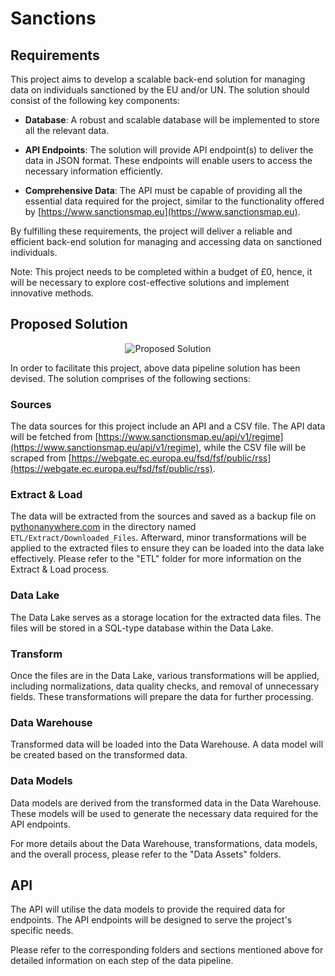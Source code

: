 

  
# Sanctions

  
## Requirements


This project aims to develop a scalable back-end solution for managing data on individuals sanctioned by the EU and/or UN. The solution should consist of the following key components:

- **Database**: A robust and scalable database will be implemented to store all the relevant data.

- **API Endpoints**: The solution will provide API endpoint(s) to deliver the data in JSON format. These endpoints will enable users to access the necessary information efficiently.

- **Comprehensive Data**: The API must be capable of providing all the essential data required for the project, similar to the functionality offered by [https://www.sanctionsmap.eu](https://www.sanctionsmap.eu).

By fulfilling these requirements, the project will deliver a reliable and efficient back-end solution for managing and accessing data on sanctioned individuals.

Note: This project needs to be completed within a budget of £0, hence, it will be necessary to explore cost-effective solutions and implement innovative methods.



  
## Proposed Solution

<div align="center">
  
![Proposed Solution](https://i.postimg.cc/9fyQ5GRc/database-architect-drawio.png)
    
</div>

In order to facilitate this project, above data pipeline solution has been devised. The solution comprises of the following sections:
    
### Sources
The data sources for this project include an API and a CSV file. The API data will be fetched from [https://www.sanctionsmap.eu/api/v1/regime](https://www.sanctionsmap.eu/api/v1/regime), while the CSV file will be scraped from [https://webgate.ec.europa.eu/fsd/fsf/public/rss](https://webgate.ec.europa.eu/fsd/fsf/public/rss).

### Extract & Load
The data will be extracted from the sources and saved as a backup file on [pythonanywhere.com](https://www.pythonanywhere.com) in the directory named `ETL/Extract/Downloaded_Files`. Afterward, minor transformations will be applied to the extracted files to ensure they can be loaded into the data lake effectively. Please refer to the "ETL" folder for more information on the Extract & Load process.

### Data Lake
The Data Lake serves as a storage location for the extracted data files. The files will be stored in a SQL-type database within the Data Lake.

### Transform
Once the files are in the Data Lake, various transformations will be applied, including normalizations, data quality checks, and removal of unnecessary fields. These transformations will prepare the data for further processing.

### Data Warehouse
Transformed data will be loaded into the Data Warehouse. A data model will be created based on the transformed data. 

### Data Models
Data models are derived from the transformed data in the Data Warehouse. These models will be used to generate the necessary data required for the API endpoints.

For more details about the Data Warehouse, transformations, data models, and the overall process, please refer to the "Data Assets" folders.

## API
The API will utilise the data models to provide the required data for endpoints. The API endpoints will be designed to serve the project's specific needs.

Please refer to the corresponding folders and sections mentioned above for detailed information on each step of the data pipeline.